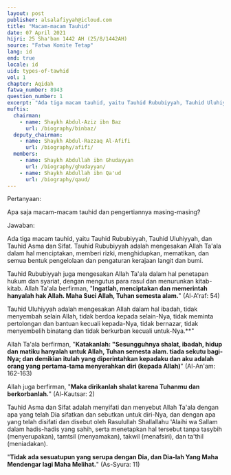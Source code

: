 ```yaml
---
layout: post
publisher: alsalafiyyah@icloud.com
title: "Macam-macam Tauhid"
date: 07 April 2021
hijri: 25 Sha'ban 1442 AH (25/8/1442AH)
source: "Fatwa Komite Tetap"
lang: id
end: true
locale: id
uid: types-of-tawhid
vol: 1
chapter: Aqidah
fatwa_number: 8943
question_number: 1
excerpt: "Ada tiga macam tauhid, yaitu Tauhid Rububiyyah, Tauhid Uluhiyyah, dan Tauhid Asma dan Sifat. Tauhid Rububiyyah adalah mengesakan Allah Ta'ala dalam hal menciptakan, memberi rizki, menghidupkan, mematikan, dan semua bentuk pengelolaan dan pengaturan kerajaan langit dan bumi."
muftis:
  chairman: 
    - name: Shaykh Abdul-Aziz ibn Baz
      url: /biography/binbaz/
  deputy_chairman:
    - name: Shaykh Abdul-Razzaq Al-Afifi
      url: /biography/afifi/
  members: 
    - name: Shaykh Abdullah ibn Ghudayyan
      url: /biography/ghudayyan/
    - name: Shaykh Abdullah ibn Qa'ud
      url: /biography/qaud/
---
```


Pertanyaan:

Apa saja macam-macam tauhid dan pengertiannya masing-masing?

Jawaban:

Ada tiga macam tauhid, yaitu Tauhid Rububiyyah, Tauhid Uluhiyyah, dan Tauhid Asma dan Sifat. Tauhid Rububiyyah adalah mengesakan Allah Ta'ala dalam hal menciptakan, memberi rizki, menghidupkan, mematikan, dan semua bentuk pengelolaan dan pengaturan kerajaan langit dan bumi. 

Tauhid Rububiyyah juga mengesakan Allah Ta'ala dalam hal penetapan hukum dan syariat, dengan mengutus para rasul dan menurunkan kitab-kitab. Allah Ta'ala berfirman, "**Ingatlah, menciptakan dan memerintah hanyalah hak Allah. Maha Suci Allah, Tuhan semesta alam.**" (Al-A'raf: 54) 

Tauhid Uluhiyyah adalah mengesakan Allah dalam hal ibadah, tidak menyembah selain Allah, tidak berdoa kepada selain-Nya, tidak meminta pertolongan dan bantuan kecuali kepada-Nya, tidak bernazar, tidak menyembelih binatang dan tidak berkurban kecuali untuk-Nya.**"

Allah Ta'ala berfirman, "**Katakanlah: "Sesungguhnya shalat, ibadah, hidup dan matiku hanyalah untuk Allah, Tuhan semesta alam. tiada sekutu bagi-Nya; dan demikian itulah yang diperintahkan kepadaku dan aku adalah orang yang pertama-tama menyerahkan diri (kepada Allah)**" (Al-An'am: 162-163)

Allah juga berfirman, "**Maka dirikanlah shalat karena Tuhanmu dan berkorbanlah.**" (Al-Kautsar: 2)

Tauhid Asma dan Sifat adalah menyifati dan menyebut Allah Ta'ala dengan apa yang telah Dia sifatkan dan sebutkan untuk diri-Nya, dan dengan apa yang telah disifati dan disebut oleh Rasulullah Shallallahu 'Alaihi wa Sallam dalam hadis-hadis yang sahih, serta menetapkan hal tersebut tanpa tasybih (menyerupakan), tamtsil (menyamakan), takwil (menafsiri), dan ta'thil (meniadakan).  

"**Tidak ada sesuatupun yang serupa dengan Dia, dan Dia-lah Yang Maha Mendengar lagi Maha Melihat.**" (As-Syura: 11)
